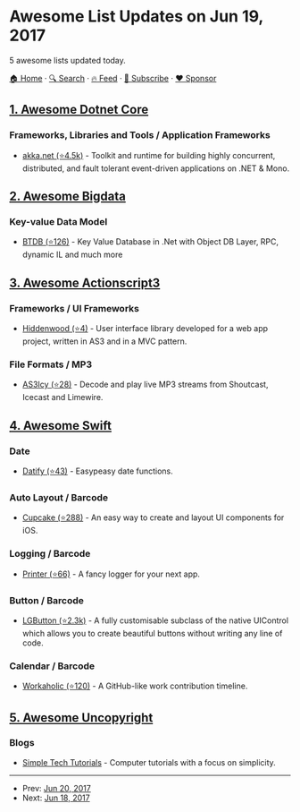 # Awesome List Updates on Jun 19, 2017

5 awesome lists updated today.

[🏠 Home](/README.md) · [🔍 Search](https://www.trackawesomelist.com/search/) · [🔥 Feed](https://www.trackawesomelist.com/rss.xml) · [📮 Subscribe](https://trackawesomelist.us17.list-manage.com/subscribe?u=d2f0117aa829c83a63ec63c2f&id=36a103854c) · [❤️  Sponsor](https://github.com/sponsors/theowenyoung)



## [1. Awesome Dotnet Core](/content/thangchung/awesome-dotnet-core/README.md)

### Frameworks, Libraries and Tools / Application Frameworks

*   [akka.net (⭐4.5k)](https://github.com/akkadotnet/akka.net) - Toolkit and runtime for building highly concurrent, distributed, and fault tolerant event-driven applications on .NET & Mono.

## [2. Awesome Bigdata](/content/newTendermint/awesome-bigdata/README.md)

### Key-value Data Model

*   [BTDB (⭐126)](https://github.com/Bobris/BTDB) - Key Value Database in .Net with Object DB Layer, RPC, dynamic IL and much more

## [3. Awesome Actionscript3](/content/robinrodricks/awesome-actionscript3/README.md)

### Frameworks / UI Frameworks

*   [Hiddenwood (⭐4)](https://github.com/raweden/Project-Hiddenwood) - User interface library developed for a web app project, written in AS3 and in a MVC pattern.

### File Formats / MP3

*   [AS3Icy (⭐28)](https://github.com/claus/as3icy) - Decode and play live MP3 streams from Shoutcast, Icecast and Limewire.

## [4. Awesome Swift](/content/matteocrippa/awesome-swift/README.md)

### Date

*   [Datify (⭐43)](https://github.com/hemangshah/Datify) - Easypeasy date functions.

### Auto Layout / Barcode

*   [Cupcake (⭐288)](https://github.com/nerdycat/Cupcake) - An easy way to create and layout UI components for iOS.

### Logging / Barcode

*   [Printer (⭐66)](https://github.com/hemangshah/printer) - A fancy logger for your next app.

### Button / Barcode

*   [LGButton (⭐2.3k)](https://github.com/loregr/LGButton) - A fully customisable subclass of the native UIControl which allows you to create beautiful buttons without writing any line of code.

### Calendar / Barcode

*   [Workaholic (⭐120)](https://github.com/hemangshah/Workaholic) - A GitHub-like work contribution timeline.

## [5. Awesome Uncopyright](/content/johnjago/awesome-uncopyright/README.md)

### Blogs

*   [Simple Tech Tutorials](https://simpletechtutorials.blogspot.com/p/uncopyright.html) - Computer tutorials with a focus on simplicity.

---

- Prev: [Jun 20, 2017](/content/2017/06/20/README.md)
- Next: [Jun 18, 2017](/content/2017/06/18/README.md)
